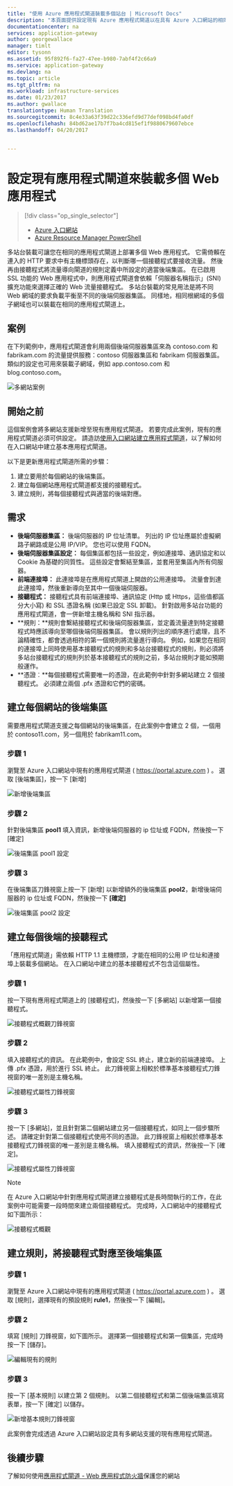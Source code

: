 ```yaml
---
title: "使用 Azure 應用程式閘道裝載多個站台 | Microsoft Docs"
description: "本頁面提供設定現有 Azure 應用程式閘道以在具有 Azure 入口網站的相同閘道上裝載多個 Web 應用程式的指示。"
documentationcenter: na
services: application-gateway
author: georgewallace
manager: timlt
editor: tysonn
ms.assetid: 95f892f6-fa27-47ee-b980-7abf4f2c66a9
ms.service: application-gateway
ms.devlang: na
ms.topic: article
ms.tgt_pltfrm: na
ms.workload: infrastructure-services
ms.date: 01/23/2017
ms.author: gwallace
translationtype: Human Translation
ms.sourcegitcommit: 8c4e33a63f39d22c336efd9d77def098bd4fa0df
ms.openlocfilehash: 84bd62ae17b7f7ba4cd815ef1f9880679607ebce
ms.lasthandoff: 04/20/2017


---
```

# <a name="configure-an-existing-application-gateway-for-hosting-multiple-web-applications"></a>設定現有應用程式閘道來裝載多個 Web 應用程式

> [!div class="op_single_selector"]
> * [Azure 入口網站](application-gateway-create-multisite-portal.md)
> * [Azure Resource Manager PowerShell](application-gateway-create-multisite-azureresourcemanager-powershell.md)
> 
> 

多站台裝載可讓您在相同的應用程式閘道上部署多個 Web 應用程式。 它需倚賴在連入的 HTTP 要求中有主機標頭存在，以判斷哪一個接聽程式要接收流量。 然後再由接聽程式將流量導向閘道的規則定義中所設定的適當後端集區。 在已啟用 SSL 功能的 Web 應用程式中，則應用程式閘道會依賴「伺服器名稱指示」(SNI) 擴充功能來選擇正確的 Web 流量接聽程式。 多站台裝載的常見用法是將不同 Web 網域的要求負載平衡至不同的後端伺服器集區。 同樣地，相同根網域的多個子網域也可以裝載在相同的應用程式閘道上。

## <a name="scenario"></a>案例

在下列範例中，應用程式閘道會利用兩個後端伺服器集區來為 contoso.com 和 fabrikam.com 的流量提供服務：contoso 伺服器集區和 fabrikam 伺服器集區。 類似的設定也可用來裝載子網域，例如 app.contoso.com 和 blog.contoso.com。

![多網站案例][multisite]

## <a name="before-you-begin"></a>開始之前

這個案例會將多網站支援新增至現有應用程式閘道。 若要完成此案例，現有的應用程式閘道必須可供設定。 請造訪[使用入口網站建立應用程式閘道](application-gateway-create-gateway-portal.md)，以了解如何在入口網站中建立基本應用程式閘道。

以下是更新應用程式閘道所需的步驟：

1. 建立要用於每個網站的後端集區。
2. 建立每個網站應用程式閘道都支援的接聽程式。
3. 建立規則，將每個接聽程式與適當的後端對應。

## <a name="requirements"></a>需求

* **後端伺服器集區：** 後端伺服器的 IP 位址清單。 列出的 IP 位址應屬於虛擬網路子網路或是公用 IP/VIP。 您也可以使用 FQDN。
* **後端伺服器集區設定：** 每個集區都包括一些設定，例如連接埠、通訊協定和以 Cookie 為基礎的同質性。 這些設定會繫結至集區，並套用至集區內所有伺服器。
* **前端連接埠：** 此連接埠是在應用程式閘道上開啟的公用連接埠。 流量會到達此連接埠，然後重新導向至其中一個後端伺服器。
* **接聽程式：** 接聽程式具有前端連接埠、通訊協定 (Http 或 Https，這些值都區分大小寫) 和 SSL 憑證名稱 (如果已設定 SSL 卸載)。 針對啟用多站台功能的應用程式閘道，會一併新增主機名稱和 SNI 指示器。
* **規則：**規則會繫結接聽程式和後端伺服器集區，並定義流量達到特定接聽程式時應該導向至哪個後端伺服器集區。 會以規則列出的順序進行處理，且不論精確性，都會透過相符的第一個規則將流量進行導向。 例如，如果您在相同的連接埠上同時使用基本接聽程式的規則和多站台接聽程式的規則，則必須將多站台接聽程式的規則列於基本接聽程式的規則之前，多站台規則才能如預期般運作。 
* **憑證︰**每個接聽程式需要唯一的憑證，在此範例中針對多網站建立 2 個接聽程式。 必須建立兩個 .pfx 憑證和它們的密碼。

## <a name="create-back-end-pools-for-each-site"></a>建立每個網站的後端集區

需要應用程式閘道支援之每個網站的後端集區，在此案例中會建立 2 個，一個用於 contoso11.com，另一個用於 fabrikam11.com。

### <a name="step-1"></a>步驟 1

瀏覽至 Azure 入口網站中現有的應用程式閘道 ( https://portal.azure.com ) 。 選取 [後端集區]，按一下 [新增]

![新增後端集區][7]

### <a name="step-2"></a>步驟 2

針對後端集區 **pool1** 填入資訊，新增後端伺服器的 ip 位址或 FQDN，然後按一下 [確定]

![後端集區 pool1 設定][8]

### <a name="step-3"></a>步驟 3

在後端集區刀鋒視窗上按一下 [新增] 以新增額外的後端集區 **pool2**，新增後端伺服器的 ip 位址或 FQDN，然後按一下 **[確定]**

![後端集區 pool2 設定][9]

## <a name="create-listeners-for-each-back-end"></a>建立每個後端的接聽程式

「應用程式閘道」需依賴 HTTP 1.1 主機標頭，才能在相同的公用 IP 位址和連接埠上裝載多個網站。 在入口網站中建立的基本接聽程式不包含這個屬性。

### <a name="step-1"></a>步驟 1

按一下現有應用程式閘道上的 [接聽程式]，然後按一下 [多網站] 以新增第一個接聽程式。

![接聽程式概觀刀鋒視窗][1]

### <a name="step-2"></a>步驟 2

填入接聽程式的資訊。 在此範例中，會設定 SSL 終止，建立新的前端連接埠。 上傳 .pfx 憑證，用於進行 SSL 終止。 此刀鋒視窗上相較於標準基本接聽程式刀鋒視窗的唯一差別是主機名稱。

![接聽程式屬性刀鋒視窗][2]

### <a name="step-3"></a>步驟 3

按一下 [多網站]，並且針對第二個網站建立另一個接聽程式，如同上一個步驟所述。 請確定針對第二個接聽程式使用不同的憑證。 此刀鋒視窗上相較於標準基本接聽程式刀鋒視窗的唯一差別是主機名稱。 填入接聽程式的資訊，然後按一下 [確定]。

![接聽程式屬性刀鋒視窗][3]

> [!NOTE]
> 在 Azure 入口網站中針對應用程式閘道建立接聽程式是長時間執行的工作，在此案例中可能需要一段時間來建立兩個接聽程式。 完成時，入口網站中的接聽程式如下圖所示：

![接聽程式概觀][4]

## <a name="create-rules-to-map-listeners-to-backend-pools"></a>建立規則，將接聽程式對應至後端集區

### <a name="step-1"></a>步驟 1

瀏覽至 Azure 入口網站中現有的應用程式閘道 ( https://portal.azure.com ) 。 選取 [規則]，選擇現有的預設規則 **rule1**，然後按一下 [編輯]。

### <a name="step-2"></a>步驟 2

填寫 [規則] 刀鋒視窗，如下圖所示。 選擇第一個接聽程式和第一個集區，完成時按一下 [儲存]。

![編輯現有的規則][6]

### <a name="step-3"></a>步驟 3

按一下 [基本規則] 以建立第 2 個規則。 以第二個接聽程式和第二個後端集區填寫表單，按一下 [確定] 以儲存。

![新增基本規則刀鋒視窗][10]

此案例會完成透過 Azure 入口網站設定具有多網站支援的現有應用程式閘道。

## <a name="next-steps"></a>後續步驟

了解如何使用[應用程式閘道 - Web 應用程式防火牆](application-gateway-webapplicationfirewall-overview.md)保護您的網站

<!--Image references-->
[1]: ./media/application-gateway-create-multisite-portal/figure1.png
[2]: ./media/application-gateway-create-multisite-portal/figure2.png
[3]: ./media/application-gateway-create-multisite-portal/figure3.png
[4]: ./media/application-gateway-create-multisite-portal/figure4.png
[5]: ./media/application-gateway-create-multisite-portal/figure5.png
[6]: ./media/application-gateway-create-multisite-portal/figure6.png
[7]: ./media/application-gateway-create-multisite-portal/figure7.png
[8]: ./media/application-gateway-create-multisite-portal/figure8.png
[9]: ./media/application-gateway-create-multisite-portal/figure9.png
[10]: ./media/application-gateway-create-multisite-portal/figure10.png
[multisite]: ./media/application-gateway-create-multisite-portal/multisite.png

